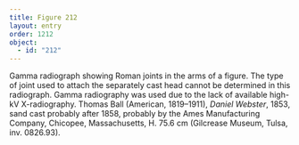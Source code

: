 ```yaml
---
title: Figure 212
layout: entry
order: 1212
object:
  - id: "212"
---
```


Gamma radiograph showing Roman joints in the arms of a figure. The type of joint used to attach the separately cast head cannot be determined in this radiograph. Gamma radiography was used due to the lack of available high-kV X-radiography. Thomas Ball (American, 1819–1911), *Daniel Webster*, 1853, sand cast probably after 1858, probably by the Ames Manufacturing Company, Chicopee, Massachusetts, H. 75.6 cm (Gilcrease Museum, Tulsa, inv. 0826.93).
